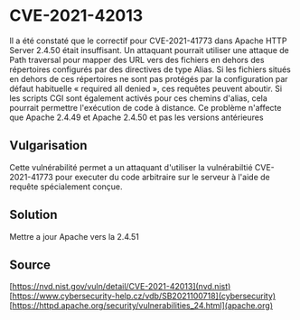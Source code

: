 # CVE-2021-42013

Il a été constaté que le correctif pour CVE-2021-41773 dans Apache HTTP Server 2.4.50 était insuffisant. Un attaquant pourrait utiliser une attaque de Path traversal pour mapper des URL vers des fichiers en dehors des répertoires configurés par des directives de type Alias. Si les fichiers situés en dehors de ces répertoires ne sont pas protégés par la configuration par défaut habituelle « required all denied », ces requêtes peuvent aboutir. Si les scripts CGI sont également activés pour ces chemins d'alias, cela pourrait permettre l'exécution de code à distance. Ce problème n'affecte que Apache 2.4.49 et Apache 2.4.50 et pas les versions antérieures

## Vulgarisation

Cette vulnérabilité permet a un attaquant d'utiliser la vulnérabiltié CVE-2021-41773 pour executer du code arbitraire sur le serveur à l'aide de requête spécialement conçue.

## Solution

Mettre a jour Apache vers la 2.4.51

## Source

[https://nvd.nist.gov/vuln/detail/CVE-2021-42013](nvd.nist)
[https://www.cybersecurity-help.cz/vdb/SB2021100718](cybersecurity)
[https://httpd.apache.org/security/vulnerabilities_24.html](apache.org)
